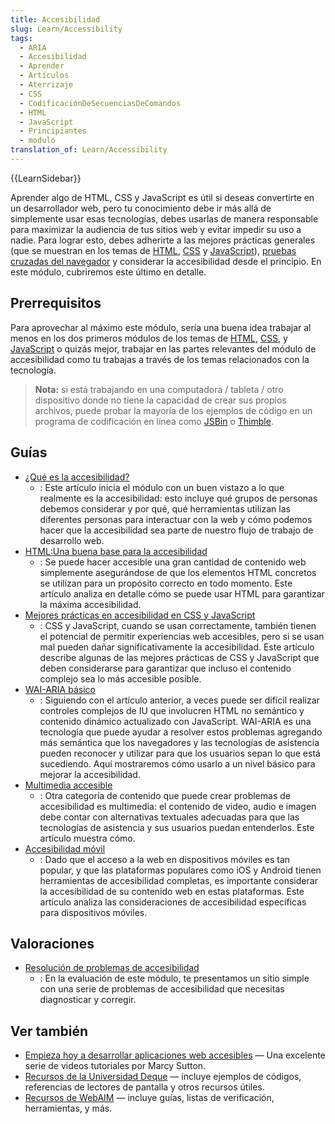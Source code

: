 ```yaml
---
title: Accesibilidad
slug: Learn/Accessibility
tags:
  - ARIA
  - Accesibilidad
  - Aprender
  - Artículos
  - Aterrizaje
  - CSS
  - CodificaciónDeSecuenciasDeComandos
  - HTML
  - JavaScript
  - Principiantes
  - modulo
translation_of: Learn/Accessibility
---
```

{{LearnSidebar}}

Aprender algo de HTML, CSS y JavaScript es útil si deseas convertirte en un desarrollador web, pero tu conocimiento debe ir más allá de simplemente usar esas tecnologías, debes usarlas de manera responsable para maximizar la audiencia de tus sitios web y evitar impedir su uso a nadie. Para lograr esto, debes adherirte a las mejores prácticas generales (que se muestran en los temas de [HTML](/en-US/docs/Learn/HTML), [CSS](/en-US/docs/Learn/CSS) y [JavaScript](/en-US/docs/Learn/JavaScript)), [pruebas cruzadas del navegador](/en-US/docs/Learn/Tools_and_testing/Cross_browser_testing) y considerar la accesibilidad desde el principio. En este módulo, cubriremos este último en detalle.

## Prerrequisitos

Para aprovechar al máximo este módulo, sería una buena idea trabajar al menos en los dos primeros módulos de los temas de [HTML](/en-US/docs/Learn/HTML), [CSS](/en-US/docs/Learn/CSS), y [JavaScript](/en-US/docs/Learn/JavaScript) o quizás mejor, trabajar en las partes relevantes del módulo de accesibilidad como tu trabajas a través de los temas relacionados con la tecnología.

> **Nota:** si está trabajando en una computadora / tableta / otro dispositivo donde no tiene la capacidad de crear sus propios archivos, puede probar la mayoría de los ejemplos de código en un programa de codificación en línea como [JSBin](http://jsbin.com/) o [Thimble](https://thimble.mozilla.org/).

## Guías

- [¿Qué es la accesibilidad?](/es/docs/Learn/Accessibility/What_is_accessibility)
  - : Este artículo inicia el módulo con un buen vistazo a lo que realmente es la accesibilidad: esto incluye qué grupos de personas debemos considerar y por qué, qué herramientas utilizan las diferentes personas para interactuar con la web y cómo podemos hacer que la accesibilidad sea parte de nuestro flujo de trabajo de desarrollo web.
- [HTML:Una buena base para la accesibilidad](/es/docs/Learn/Accessibility/HTML)
  - : Se puede hacer accesible una gran cantidad de contenido web simplemente asegurándose de que los elementos HTML concretos se utilizan para un propósito correcto en todo momento. Este artículo analiza en detalle cómo se puede usar HTML para garantizar la máxima accesibilidad.
- [Mejores prácticas en accesibilidad en CSS y JavaScript](/es/docs/Learn/Accessibility/CSS_and_JavaScript)
  - : CSS y JavaScript, cuando se usan correctamente, también tienen el potencial de permitir experiencias web accesibles, pero si se usan mal pueden dañar significativamente la accesibilidad. Este artículo describe algunas de las mejores prácticas de CSS y JavaScript que deben considerarse para garantizar que incluso el contenido complejo sea lo más accesible posible.
- [WAI-ARIA básico](/es/docs/Learn/Accessibility/WAI-ARIA_basics)
  - : Siguiendo con el artículo anterior, a veces puede ser difícil realizar controles complejos de IU que involucren HTML no semántico y contenido dinámico actualizado con JavaScript. WAI-ARIA es una tecnología que puede ayudar a resolver estos problemas agregando más semántica que los navegadores y las tecnologías de asistencia pueden reconocer y utilizar para que los usuarios sepan lo que está sucediendo. Aquí mostraremos cómo usarlo a un nivel básico para mejorar la accesibilidad.
- [Multimedia accesible](/es/docs/Learn/Accessibility/Multimedia)
  - : Otra categoría de contenido que puede crear problemas de accesibilidad es multimedia: el contenido de video, audio e imagen debe contar con alternativas textuales adecuadas para que las tecnologías de asistencia y sus usuarios puedan entenderlos. Este artículo muestra cómo.
- [Accesibilidad móvil](/es/docs/Learn/Accessibility/Mobile)
  - : Dado que el acceso a la web en dispositivos móviles es tan popular, y que las plataformas populares como iOS y Android tienen herramientas de accesibilidad completas, es importante considerar la accesibilidad de su contenido web en estas plataformas. Este artículo analiza las consideraciones de accesibilidad específicas para dispositivos móviles.

## Valoraciones

- [Resolución de problemas de accesibilidad](/es/docs/Learn/Accessibility/Accessibility_troubleshooting)
  - : En la evaluación de este módulo, te presentamos un sitio simple con una serie de problemas de accesibilidad que necesitas diagnosticar y corregir.

## Ver también

- [Empieza hoy a desarrollar aplicaciones web accesibles](https://egghead.io/courses/start-building-accessible-web-applications-today) — Una excelente serie de videos tutoriales por Marcy Sutton.
- [Recursos de la Universidad Deque](https://dequeuniversity.com/resources/) — incluye ejemplos de códigos, referencias de lectores de pantalla y otros recursos útiles.
- [Recursos de WebAIM](http://webaim.org/resources/) — incluye guías, listas de verificación, herramientas, y más.
